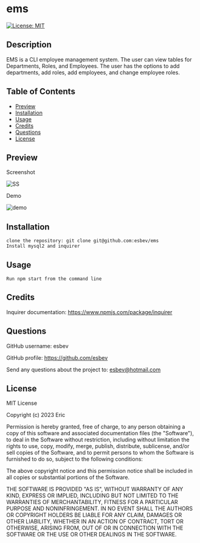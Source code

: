 # ems

[![License: MIT](https://img.shields.io/badge/License-MIT-yellow.svg)](https://opensource.org/licenses/MIT)

## Description

EMS is a CLI employee management system. The user can view tables for Departments, Roles, and Employees. The user has the options to add departments, add roles, add employees, and change employee roles.

## Table of Contents
- [Preview](#preview)
- [Installation](#installation)
- [Usage](#usage)
- [Credits](#credits)
- [Questions](#questions)
- [License](#license)

## Preview

Screenshot

![SS](./images-videos/ss.png)

Demo

![demo](./images-videos/project-demo.gif)

## Installation

    clone the repository: git clone git@github.com:esbev/ems
    Install mysql2 and inquirer

## Usage

    Run npm start from the command line

## Credits

Inquirer documentation: https://www.npmjs.com/package/inquirer

## Questions

GitHub username: esbev

GitHub profile: https://github.com/esbev

Send any questions about the project to: esbev@hotmail.com

## License

MIT License

Copyright (c) 2023 Eric

Permission is hereby granted, free of charge, to any person obtaining a copy
of this software and associated documentation files (the "Software"), to deal
in the Software without restriction, including without limitation the rights
to use, copy, modify, merge, publish, distribute, sublicense, and/or sell
copies of the Software, and to permit persons to whom the Software is
furnished to do so, subject to the following conditions:

The above copyright notice and this permission notice shall be included in all
copies or substantial portions of the Software.

THE SOFTWARE IS PROVIDED "AS IS", WITHOUT WARRANTY OF ANY KIND, EXPRESS OR
IMPLIED, INCLUDING BUT NOT LIMITED TO THE WARRANTIES OF MERCHANTABILITY,
FITNESS FOR A PARTICULAR PURPOSE AND NONINFRINGEMENT. IN NO EVENT SHALL THE
AUTHORS OR COPYRIGHT HOLDERS BE LIABLE FOR ANY CLAIM, DAMAGES OR OTHER
LIABILITY, WHETHER IN AN ACTION OF CONTRACT, TORT OR OTHERWISE, ARISING FROM,
OUT OF OR IN CONNECTION WITH THE SOFTWARE OR THE USE OR OTHER DEALINGS IN THE
SOFTWARE.